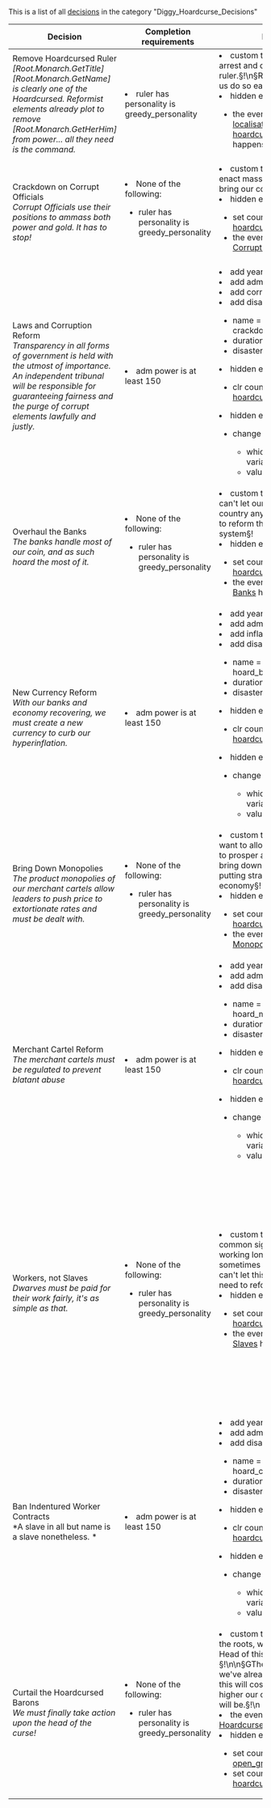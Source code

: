 This is a list of all [decisions](decisions.md) in the category "Diggy_Hoardcurse_Decisions"

| Decision | Completion requirements | Effects | Requirements to appear |
| ----- | ------ | ----- | ------ |
| <a name="remove_corrupt_leadership">Remove Hoardcursed Ruler</a><br />*[Root.Monarch.GetTitle] [Root.Monarch.GetName] is clearly one of the Hoardcursed. Reformist elements already plot to remove [Root.Monarch.GetHerHim] from power... all they need is the command.* | <li>ruler has personality is greedy_personality</li> | <li>custom tooltip = §TWe will arrest and depose our greedy ruler.§!\n§RThey might not let us do so easily though...§!</li><li>hidden effect:</li><ul><li>the event [Missing localisation: hoardcurse_100_t](../events/missing_localisation_hoardcurse_100_t.md) happens</li></ul> | <li>has disaster hoardcurse</li> |
| <a name="crackdown_on_corrupts_officials">Crackdown on Corrupt Officials</a><br />*Corrupt Officials use their positions to ammass both power and gold. It has to stop!* | <li>None of the following:</li><ul><li>ruler has personality is greedy_personality</li></ul> | <li>custom tooltip = §YWe will enact massive reforms to bring our corruption down§!</li><li>hidden effect:</li><ul><li>set country flag [hoardcurse_reforming](../flags/hoardcurse_reforming.md)</li><li>the event [Crackdown on Corrupt Officials](../events/crackdown_on_corrupt_officials.md) happens</li></ul> | <li>has disaster hoardcurse</li><li>None of the following:</li><ul><li>has country flag [hoardcurse_reforming](../flags/hoardcurse_reforming.md)</li></ul><li>NOT:</li><ul><li>has country modifier crackdown_hoard_reform</li></ul> |
| <a name="law_and_corruption_reforms">Laws and Corruption Reform</a><br />*Transparency in all forms of government is held with the utmost of importance. An independent tribunal will be responsible for guaranteeing fairness and the purge of corrupt elements lawfully and justly.* | <li>adm power is at least 150</li> | <li>add years of income = -1</li><li>add adm power = -150</li><li>add corruption = -15</li><li>add disaster modifier:</li><ul><li>name = crackdown_hoard_reform</li><li>duration = -1</li><li>disaster = hoardcurse</li></ul><li>hidden effect:</li><ul><li>clr country flag [hoardcurse_reforming](../flags/hoardcurse_reforming.md)</li></ul><li>hidden effect:</li><ul><li>change variable:</li><ul><li>which = variable:reformsHoard</li><li>value = 1</li></ul></ul> | <li>has disaster hoardcurse</li><li>has country flag [crackdown_hoard_reform](../flags/crackdown_hoard_reform.md)</li><li>None of the following:</li><ul><li>has country modifier crackdown_hoard_reform</li></ul> |
| <a name="reforms_the_bank">Overhaul the Banks</a><br />*The banks handle most of our coin, and as such hoard the most of it.* | <li>None of the following:</li><ul><li>ruler has personality is greedy_personality</li></ul> | <li>custom tooltip = §YWe can't let our banks ruin the country anymore, and will try to reform the banking system§!</li><li>hidden effect:</li><ul><li>set country flag [hoardcurse_reforming](../flags/hoardcurse_reforming.md)</li><li>the event [Overhaul the Banks](../events/overhaul_the_banks.md) happens</li></ul> | <li>has disaster hoardcurse</li><li>None of the following:</li><ul><li>has country flag [hoardcurse_reforming](../flags/hoardcurse_reforming.md)</li></ul><li>NOT:</li><ul><li>has country modifier hoard_bank_reform</li></ul> |
| <a name="print_new_currency">New Currency Reform</a><br />*With our banks and economy recovering, we must create a new currency to curb our hyperinflation.* | <li>adm power is at least 150</li> | <li>add years of income = -1</li><li>add adm power = -150</li><li>add inflation = -10</li><li>add disaster modifier:</li><ul><li>name = hoard_bank_reform</li><li>duration = -1</li><li>disaster = hoardcurse</li></ul><li>hidden effect:</li><ul><li>clr country flag [hoardcurse_reforming](../flags/hoardcurse_reforming.md)</li></ul><li>hidden effect:</li><ul><li>change variable:</li><ul><li>which = variable:reformsHoard</li><li>value = 1</li></ul></ul> | <li>has disaster hoardcurse</li><li>has country flag [hoard_bank_reform](../flags/hoard_bank_reform.md)</li><li>None of the following:</li><ul><li>has country modifier hoard_bank_reform</li></ul> |
| <a name="bring_down_monopolies">Bring Down Monopolies</a><br />*The product monopolies of our merchant cartels allow leaders to push price to extortionate rates and must be dealt with.* | <li>None of the following:</li><ul><li>ruler has personality is greedy_personality</li></ul> | <li>custom tooltip = §YIf we want to allow our merchants to prosper again, we need to bring down the monopolies putting strain on our economy§!</li><li>hidden effect:</li><ul><li>set country flag [hoardcurse_reforming](../flags/hoardcurse_reforming.md)</li><li>the event [Bring down the Monopolies](../events/bring_down_the_monopolies.md) happens</li></ul> | <li>has disaster hoardcurse</li><li>None of the following:</li><ul><li>has country flag [hoardcurse_reforming](../flags/hoardcurse_reforming.md)</li></ul><li>NOT:</li><ul><li>has country modifier hoard_monopolies_reform</li></ul> |
| <a name="regulating_merchants_cartel">Merchant Cartel Reform</a><br />*The merchant cartels must be regulated to prevent blatant abuse* | <li>adm power is at least 150</li> | <li>add years of income = -1</li><li>add adm power = -150</li><li>add disaster modifier:</li><ul><li>name = hoard_monopolies_reform</li><li>duration = -1</li><li>disaster = hoardcurse</li></ul><li>hidden effect:</li><ul><li>clr country flag [hoardcurse_reforming](../flags/hoardcurse_reforming.md)</li></ul><li>hidden effect:</li><ul><li>change variable:</li><ul><li>which = variable:reformsHoard</li><li>value = 1</li></ul></ul> | <li>has disaster hoardcurse</li><li>has country flag [hoard_monopolies_reform](../flags/hoard_monopolies_reform.md)</li><li>None of the following:</li><ul><li>has country modifier hoard_monopolies_reform</li></ul> |
| <a name="workers_not_slaves">Workers, not Slaves</a><br />*Dwarves must be paid for their work fairly, it's as simple as that.* | <li>None of the following:</li><ul><li>ruler has personality is greedy_personality</li></ul> | <li>custom tooltip = §YIt's a common sight to see workers working long hours for sometimes very little pay. We can't let this happen, and need to reform this§!</li><li>hidden effect:</li><ul><li>set country flag [hoardcurse_reforming](../flags/hoardcurse_reforming.md)</li><li>the event [Workers, not Slaves](../events/workers_not_slaves.md) happens</li></ul> | <li>has disaster hoardcurse</li><li>None of the following:</li><ul><li>has country flag [hoardcurse_reforming](../flags/hoardcurse_reforming.md)</li></ul><li>NOT:</li><ul><li>has country flag [hoard_contract_reform](../flags/hoard_contract_reform.md)</li></ul><li>NOT:</li><ul><li>has country modifier hoard_contract_reform</li></ul><li>NOT:</li><ul><li>has country modifier adequate_labour</li></ul><li>NOT:</li><ul><li>has country modifier adequate_remuneration</li></ul> |
| <a name="prohibit_slaves_contract">Ban Indentured Worker Contracts</a><br />*A slave in all but name is a slave nonetheless. * | <li>adm power is at least 150</li> | <li>add years of income = -1</li><li>add adm power = -150</li><li>add disaster modifier:</li><ul><li>name = hoard_contract_reform</li><li>duration = -1</li><li>disaster = hoardcurse</li></ul><li>hidden effect:</li><ul><li>clr country flag [hoardcurse_reforming](../flags/hoardcurse_reforming.md)</li></ul><li>hidden effect:</li><ul><li>change variable:</li><ul><li>which = variable:reformsHoard</li><li>value = 1</li></ul></ul> | <li>has disaster hoardcurse</li><li>has country flag [hoard_contract_reform](../flags/hoard_contract_reform.md)</li><li>None of the following:</li><ul><li>has country modifier hoard_contract_reform</li></ul> |
| <a name="curtailing_the_hoardcursed">Curtail the Hoardcursed Barons</a><br />*We must finally take action upon the head of the curse!* | <li>None of the following:</li><ul><li>ruler has personality is greedy_personality</li></ul> | <li>custom tooltip = §YAfter the roots, we shall cut off the Head of this affliction!§!\n\n§GThe more reforms we've already taken, the less this will cost us, and the higher our change of success will be.§!\n</li><li>the event [Curtail the Hoardcurse](../events/curtail_the_hoardcurse.md) happens</li><li>hidden effect:</li><ul><li>set country flag [open_great_reform_menu](../flags/open_great_reform_menu.md)</li><li>set country flag [hoardcurse_reforming](../flags/hoardcurse_reforming.md)</li></ul> | <li>has disaster hoardcurse</li><li>None of the following:</li><ul><li>has country flag [open_great_reform_menu](../flags/open_great_reform_menu.md)</li></ul><li>NOT:</li><ul><li>has country flag [hoardcurse_reforming](../flags/hoardcurse_reforming.md)</li></ul><li>NOT:</li><ul><li>has country modifier curtail_reform</li></ul> |

